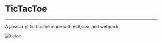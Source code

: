 # TicTacToe
***

A javascript tic tac toe made with es6,scss and webpack

![tictac](https://user-images.githubusercontent.com/19755484/37860948-3e80340c-2f06-11e8-8cfe-3fcf47436e58.png)
